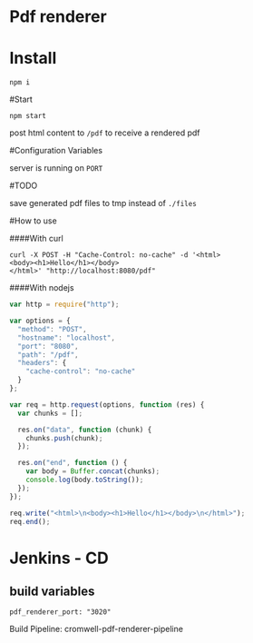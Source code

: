 # Pdf renderer

# Install

```
npm i
```

#Start

```
npm start
```

post html content to `/pdf` to receive a rendered pdf


#Configuration Variables

server is running on `PORT`

#TODO

save generated pdf files to tmp instead of `./files`

#How to use

####With curl

```
curl -X POST -H "Cache-Control: no-cache" -d '<html>
<body><h1>Hello</h1></body>
</html>' "http://localhost:8080/pdf"
```

####With nodejs

```javascript
var http = require("http");

var options = {
  "method": "POST",
  "hostname": "localhost",
  "port": "8080",
  "path": "/pdf",
  "headers": {
    "cache-control": "no-cache"
  }
};

var req = http.request(options, function (res) {
  var chunks = [];

  res.on("data", function (chunk) {
    chunks.push(chunk);
  });

  res.on("end", function () {
    var body = Buffer.concat(chunks);
    console.log(body.toString());
  });
});

req.write("<html>\n<body><h1>Hello</h1></body>\n</html>");
req.end();
```

# Jenkins - CD
## build variables
`pdf_renderer_port: "3020"`

Build Pipeline: cromwell-pdf-renderer-pipeline
